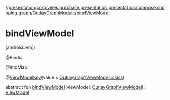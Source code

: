 //[presentation](../../../index.md)/[com.veles.purchase.presentation.presentation.compose.shopping.graph](../index.md)/[OutlayGraphModule](index.md)/[bindViewModel](bind-view-model.md)

# bindViewModel

[androidJvm]\

@Binds

@IntoMap

@[ViewModelKey](../../com.veles.purchase.presentation.di.annotation.mapkey/-view-model-key/index.md)(value = [OutlayGraphViewModel::class](../-outlay-graph-view-model/index.md))

abstract fun [bindViewModel](bind-view-model.md)(viewModel: [OutlayGraphViewModel](../-outlay-graph-view-model/index.md)): [ViewModel](https://developer.android.com/reference/kotlin/androidx/lifecycle/ViewModel.html)
